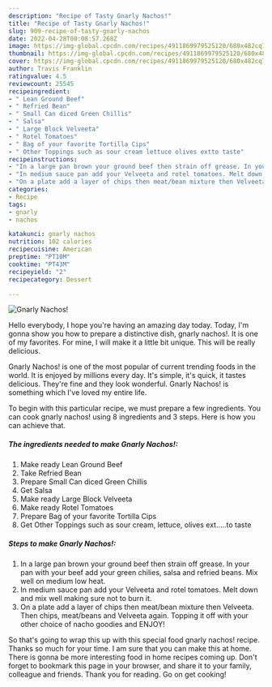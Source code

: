 ```yaml
---
description: "Recipe of Tasty Gnarly Nachos!"
title: "Recipe of Tasty Gnarly Nachos!"
slug: 909-recipe-of-tasty-gnarly-nachos
date: 2022-04-28T00:08:57.268Z
image: https://img-global.cpcdn.com/recipes/4911869979525120/680x482cq70/gnarly-nachos-recipe-main-photo.jpg
thumbnail: https://img-global.cpcdn.com/recipes/4911869979525120/680x482cq70/gnarly-nachos-recipe-main-photo.jpg
cover: https://img-global.cpcdn.com/recipes/4911869979525120/680x482cq70/gnarly-nachos-recipe-main-photo.jpg
author: Travis Franklin
ratingvalue: 4.5
reviewcount: 25545
recipeingredient:
- " Lean Ground Beef"
- " Refried Bean"
- " Small Can diced Green Chillis"
- " Salsa"
- " Large Block Velveeta"
- " Rotel Tomatoes"
- " Bag of your favorite Tortilla Cips"
- " Other Toppings such as sour cream lettuce olives extto taste"
recipeinstructions:
- "In a large pan brown your ground beef then strain off grease. In your pan with your beef add your green chilies, salsa and refried beans. Mix well on medium low heat."
- "In medium sauce pan add your Velveeta and rotel tomatoes. Melt down and mix well making sure not to burn it."
- "On a plate add a layer of chips then meat/bean mixture then Velveeta. Then chips, meat/beans and Velveeta again. Topping it off with your other choice of nacho goodies and ENJOY!"
categories:
- Recipe
tags:
- gnarly
- nachos

katakunci: gnarly nachos 
nutrition: 102 calories
recipecuisine: American
preptime: "PT10M"
cooktime: "PT43M"
recipeyield: "2"
recipecategory: Dessert

---
```



![Gnarly Nachos!](https://img-global.cpcdn.com/recipes/4911869979525120/680x482cq70/gnarly-nachos-recipe-main-photo.jpg)

Hello everybody, I hope you're having an amazing day today. Today, I'm gonna show you how to prepare a distinctive dish, gnarly nachos!. It is one of my favorites. For mine, I will make it a little bit unique. This will be really delicious.



Gnarly Nachos! is one of the most popular of current trending foods in the world. It is enjoyed by millions every day. It's simple, it's quick, it tastes delicious. They're fine and they look wonderful. Gnarly Nachos! is something which I've loved my entire life.


To begin with this particular recipe, we must prepare a few ingredients. You can cook gnarly nachos! using 8 ingredients and 3 steps. Here is how you can achieve that.

<!--inarticleads1-->

##### The ingredients needed to make Gnarly Nachos!:

1. Make ready  Lean Ground Beef
1. Take  Refried Bean
1. Prepare  Small Can diced Green Chillis
1. Get  Salsa
1. Make ready  Large Block Velveeta
1. Make ready  Rotel Tomatoes
1. Prepare  Bag of your favorite Tortilla Cips
1. Get  Other Toppings such as sour cream, lettuce, olives ext.....to taste




<!--inarticleads2-->

##### Steps to make Gnarly Nachos!:

1. In a large pan brown your ground beef then strain off grease. In your pan with your beef add your green chilies, salsa and refried beans. Mix well on medium low heat.
1. In medium sauce pan add your Velveeta and rotel tomatoes. Melt down and mix well making sure not to burn it.
1. On a plate add a layer of chips then meat/bean mixture then Velveeta. Then chips, meat/beans and Velveeta again. Topping it off with your other choice of nacho goodies and ENJOY!




So that's going to wrap this up with this special food gnarly nachos! recipe. Thanks so much for your time. I am sure that you can make this at home. There is gonna be more interesting food in home recipes coming up. Don't forget to bookmark this page in your browser, and share it to your family, colleague and friends. Thank you for reading. Go on get cooking!
